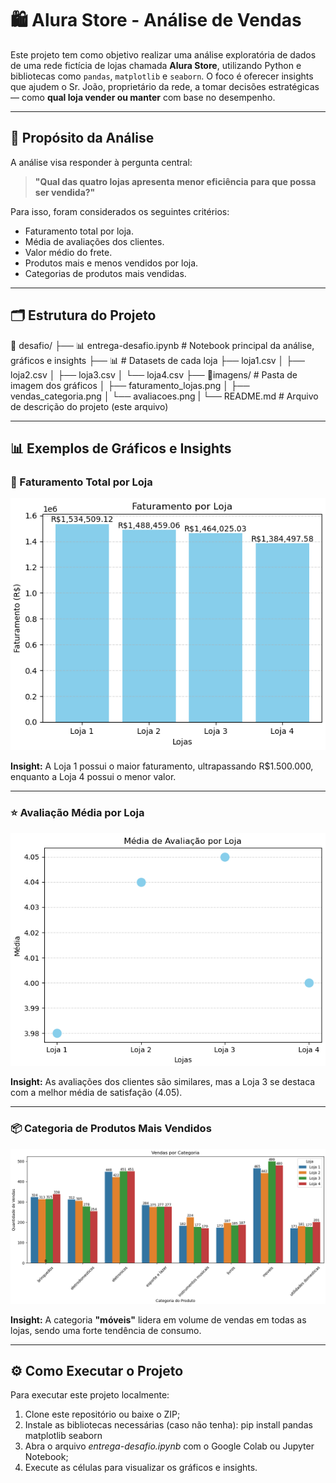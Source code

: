 # 🛍️ Alura Store - Análise de Vendas

Este projeto tem como objetivo realizar uma análise exploratória de dados de uma rede fictícia de lojas chamada **Alura Store**, utilizando Python e bibliotecas como `pandas`, `matplotlib` e `seaborn`. O foco é oferecer insights que ajudem o Sr. João, proprietário da rede, a tomar decisões estratégicas — como **qual loja vender ou manter** com base no desempenho.

---

## 🎯 Propósito da Análise

A análise visa responder à pergunta central:

> **"Qual das quatro lojas apresenta menor eficiência para que possa ser vendida?"**

Para isso, foram considerados os seguintes critérios:
- Faturamento total por loja.
- Média de avaliações dos clientes.
- Valor médio do frete.
- Produtos mais e menos vendidos por loja.
- Categorias de produtos mais vendidas.

---

## 🗂️ Estrutura do Projeto

📁 desafio/ ├── 📊 entrega-desafio.ipynb # Notebook principal da análise, gráficos e insights ├── 📊 # Datasets de cada loja ├── loja1.csv │ ├── loja2.csv │ ├── loja3.csv │ └── loja4.csv ├── 📁imagens/ # Pasta de imagem dos gráficos │ ├── faturamento_lojas.png │ ├── vendas_categoria.png │ └── avaliacoes.png | └── README.md # Arquivo de descrição do projeto (este arquivo)

---

## 📊 Exemplos de Gráficos e Insights

### 📌 Faturamento Total por Loja

![faturamento](imagens/faturamento_lojas.png)

**Insight:** A Loja 1 possui o maior faturamento, ultrapassando R$1.500.000, enquanto a Loja 4 possui o menor valor.

---

### ⭐ Avaliação Média por Loja

![avaliações](imagens/avaliacoes.png)

**Insight:** As avaliações dos clientes são similares, mas a Loja 3 se destaca com a melhor média de satisfação (4.05).

---

### 📦 Categoria de Produtos Mais Vendidos

![produtos](imagens/vendas_categoria.png)

**Insight:** A categoria **"móveis"** lidera em volume de vendas em todas as lojas, sendo uma forte tendência de consumo.

---

## ⚙️ Como Executar o Projeto

Para executar este projeto localmente:

1. Clone este repositório ou baixe o ZIP;
2. Instale as bibliotecas necessárias (caso não tenha):
    pip install pandas matplotlib seaborn
3. Abra o arquivo *entrega-desafio.ipynb* com o Google Colab ou Jupyter Notebook;
4. Execute as células para visualizar os gráficos e insights.
